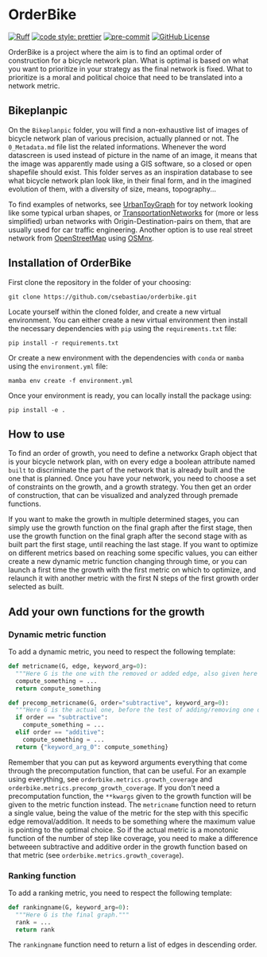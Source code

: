 # OrderBike

[![Ruff](https://img.shields.io/endpoint?url=https://raw.githubusercontent.com/astral-sh/ruff/main/assets/badge/v2.json)](https://github.com/astral-sh/ruff)
[![code style: prettier](https://img.shields.io/badge/code_style-prettier-ff69b4.svg?style=flat-square)](https://github.com/prettier/prettier)
[![pre-commit](https://img.shields.io/badge/pre--commit-enabled-brightgreen?logo=pre-commit&logoColor=white)](https://github.com/pre-commit/pre-commit)
[![GitHub License](https://img.shields.io/github/license/csebastiao/orderbike)](https://github.com/csebastiao/orderbike/blob/main/LICENSE)

OrderBike is a project where the aim is to find an optimal order of construction for a bicycle network plan. What is optimal is based on what you want to prioritize in your strategy as the final network is fixed. What to prioritize is a moral and political choice that need to be translated into a network metric.

## Bikeplanpic

On the `Bikeplanpic` folder, you will find a non-exhaustive list of images of bicycle network plan of various precision, actually planned or not. The `0_Metadata.md` file list the related informations. Whenever the word datascreen is used instead of picture in the name of an image, it means that the image was apparently made using a GIS software, so a closed or open shapefile should exist.
This folder serves as an inspiration database to see what bicycle network plan look like, in their final form, and in the imagined evolution of them, with a diversity of size, means, topography...

To find examples of networks, see [UrbanToyGraph](https://github.com/csebastiao/UrbanToyGraph) for toy network looking like some typical urban shapes, or [TransportationNetworks](https://github.com/bstabler/TransportationNetworks) for (more or less simplified) urban networks with Origin-Destination-pairs on them, that are usually used for car traffic engineering. Another option is to use real street network from [OpenStreetMap](https://www.openstreetmap.org) using [OSMnx](https://github.com/gboeing/osmnx).

## Installation of OrderBike

First clone the repository in the folder of your choosing:

```
git clone https://github.com/csebastiao/orderbike.git
```

Locate yourself within the cloned folder, and create a new virtual environment. You can either create a new virtual environment then install the necessary dependencies with `pip` using the `requirements.txt` file:

```
pip install -r requirements.txt
```

Or create a new environment with the dependencies with `conda` or `mamba` using the `environment.yml` file:

```
mamba env create -f environment.yml
```

Once your environment is ready, you can locally install the package using:

```
pip install -e .
```

## How to use

To find an order of growth, you need to define a networkx Graph object that is your bicycle network plan, with on every edge a boolean attribute named `built` to discriminate the part of the network that is already built and the one that is planned. Once you have your network, you need to choose a set of constraints on the growth, and a growth strategy. You then get an order of construction, that can be visualized and analyzed through premade functions.

If you want to make the growth in multiple determined stages, you can simply use the growth function on the final graph after the first stage, then use the growth function on the final graph after the second stage with as built part the first stage, until reaching the last stage. If you want to optimize on different metrics based on reaching some specific values, you can either create a new dynamic metric function changing through time, or you can launch a first time the growth with the first metric on which to optimize, and relaunch it with another metric with the first N steps of the first growth order selected as built.


## Add your own functions for the growth

### Dynamic metric function
To add a dynamic metric, you need to respect the following template:

```python
def metricname(G, edge, keyword_arg=0):
  """Here G is the one with the removed or added edge, also given here as edge. The kwargs come from the results of the precomp_metricname."""
  compute_something = ...
  return compute_something

def precomp_metricname(G, order="subtractive", keyword_arg=0):
  """Here G is the actual one, before the test of adding/removing one depending on the order of the greedy optimization, also given here as order. The kwargs given in the order_growth function will go here."""
  if order == "subtractive":
    compute_something = ...
  elif order == "additive":
    compute_something = ...
  return {"keyword_arg_0": compute_something}
```

Remember that you can put as keyword arguments everything that come through the precomputation function, that can be useful. For an example using everything, see `orderbike.metrics.growth_coverage` and `orderbike.metrics.precomp_growth_coverage`. If you don't need a precomputation function, the `**kwargs` given to the growth function will be given to the metric function instead. The `metricname` function need to return a single value, being the value of the metric for the step with this specific edge removal/addition. It needs to be something where the maximum value is pointing to the optimal choice. So if the actual metric is a monotonic function of the number of step like coverage, you need to make a difference betweeen subtractive and additive order in the growth function based on that metric (see `orderbike.metrics.growth_coverage`).

### Ranking function
To add a ranking metric, you need to respect the following template:

```python
def rankingname(G, keyword_arg=0):
  """Here G is the final graph."""
  rank = ...
  return rank
```

The `rankingname` function need to return a list of edges in descending order.
